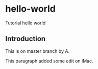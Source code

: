 # hello-world
Tutorial hello world

## Introduction
This is on master branch by A.

This paragraph added some edit on iMac.